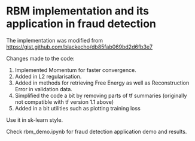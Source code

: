 # RBM implementation and its application in fraud detection 

The implementation was modified from 
https://gist.github.com/blackecho/db85fab069bd2d6fb3e7

Changes made to the code: 

1. Implemented Momentum for faster convergence.
2. Added in L2 regularisation.
3. Added in methods for retrieving Free Energy as well as Reconstruction Error in validation data.
4. Simplified the code a bit by removing parts of tf summaries (originally not compatible with tf version 1.1 above)
5. Added in a bit utilities such as plotting training loss

Use it in sk-learn style. 

Check rbm_demo.ipynb for fraud detection application demo and results. 